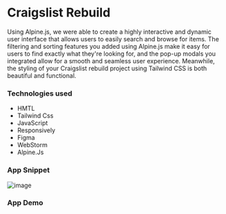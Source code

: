 # Craigslist Rebuild
Using Alpine.js, we were able to create a highly interactive and dynamic user interface that allows users to easily search and browse for items. The filtering and sorting features you added using Alpine.js make it easy for users to find exactly what they're looking for, and the pop-up modals you integrated allow for a smooth and seamless user experience.
Meanwhile, the styling of your Craigslist rebuild project using Tailwind CSS is both beautiful and functional.

### Technologies used
* HMTL
* Tailwind Css
* JavaScript
* Responsively
* Figma
* WebStorm
* Alpine.Js
### App Snippet
![image](https://user-images.githubusercontent.com/114354240/220789201-be4fdf25-3f49-4277-96a3-5b91085fead8.png)

### App Demo
